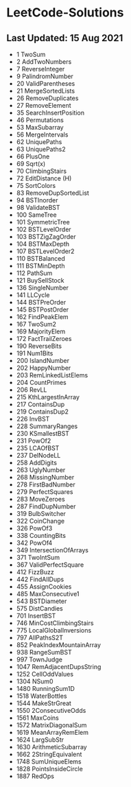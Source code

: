 # LeetCode-Solutions
## Last Updated: 15 Aug 2021

+ 1 TwoSum
+ 2 AddTwoNumbers
+ 7 ReverseInteger
+ 9 PalindromNumber
+ 20 ValidParentheses
+ 21 MergeSortedLists
+ 26 RemoveDuplicates
+ 27 RemoveElement
+ 35 SearchInsertPosition
+ 46 Permutations
+ 53 MaxSubarray
+ 56 MergeIntervals
+ 62 UniquePaths
+ 63 UniquePaths2
+ 66 PlusOne
+ 69 Sqrt(x)
+ 70 ClimbingStairs
+ 72 EditDistance (H)
+ 75 SortColors
+ 83 RemoveDupSortedList
+ 94 BSTInorder
+ 98 ValidateBST
+ 100 SameTree
+ 101 SymmetricTree
+ 102 BSTLevelOrder
+ 103 BSTZigZagOrder
+ 104 BSTMaxDepth
+ 107 BSTLevelOrder2
+ 110 BSTBalanced
+ 111 BSTMinDepth
+ 112 PathSum
+ 121 BuySellStock
+ 136 SingleNumber
+ 141 LLCycle
+ 144 BSTPreOrder
+ 145 BSTPostOrder
+ 162 FindPeakElem
+ 167 TwoSum2
+ 169 MajorityElem
+ 172 FactTrailZeroes
+ 190 ReverseBits
+ 191 Num1Bits
+ 200 IslandNumber
+ 202 HappyNumber
+ 203 RemLinkedListElems
+ 204 CountPrimes
+ 206 RevLL
+ 215 KthLargestInArray 
+ 217 ContainsDup
+ 219 ContainsDup2
+ 226 InvBST
+ 228 SummaryRanges
+ 230 KSmallestBST 
+ 231 PowOf2
+ 235 LCAOfBST
+ 237 DelNodeLL
+ 258 AddDigits
+ 263 UglyNumber
+ 268 MissingNumber
+ 278 FirstBadNumber
+ 279 PerfectSquares
+ 283 MoveZeroes
+ 287 FindDupNumber
+ 319 BulbSwitcher
+ 322 CoinChange
+ 326 PowOf3
+ 338 CountingBits
+ 342 PowOf4 
+ 349 IntersectionOfArrays
+ 371 TwoIntSum
+ 367 ValidPerfectSquare
+ 412 FizzBuzz
+ 442 FindAllDups
+ 455 AssignCookies
+ 485 MaxConsecutive1
+ 543 BSTDiameter
+ 575 DistCandies 
+ 701 InsertBST
+ 746 MinCostClimbingStairs 
+ 775 LocalGlobalInversions
+ 797 AllPathsS2T
+ 852 PeakIndexMountainArray 
+ 938 RangeSumBST 
+ 997 TownJudge 
+ 1047 RemAdjacentDupsString 
+ 1252 CellOddValues
+ 1304 NSum0
+ 1480 RunningSum1D 
+ 1518 WaterBottles
+ 1544 MakeStrGreat
+ 1550 2ConsecutiveOdds
+ 1561 MaxCoins
+ 1572 MatrixDiagonalSum
+ 1619 MeanArrayRemElem
+ 1624 LargSubStr
+ 1630 ArithmeticSubarray
+ 1662 2StringEquivalent
+ 1748 SumUniqueElems
+ 1828 PointsInsideCircle
+ 1887 RedOps
